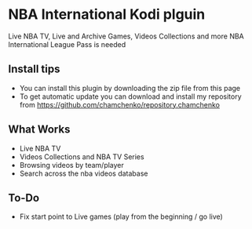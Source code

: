 # NBA International Kodi plguin

Live NBA TV, Live and Archive Games, Videos Collections and more
NBA International League Pass is needed

## Install tips
 - You can install this plugin by downloading the zip file from this page
 - To get automatic update you can download and install my repository from https://github.com/chamchenko/repository.chamchenko

## What Works
 - Live NBA TV
 - Videos Collections and NBA TV Series
 - Browsing videos by team/player
 - Search across the nba videos database
## To-Do
 - Fix start point to Live games (play from the beginning / go live)
